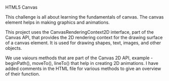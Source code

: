 HTML5 Canvas

This challenge is all about learning the fundamentals of canvas. The canvas element helps in making graphics and animations.

This project uses the CanvasRenderingContext2D interface, part of the Canvas API, that provides the 2D rendering context for the drawing surface of a canvas element. It is used for drawing shapes, text, images, and other objects.

We use vaiours methods that are part of the Canvas 2D API, example - beginPath(), moveTo(), lineTo() that help in creating 2D animations. I have added comments in the HTML file for various methods to give an overview of their function.